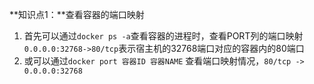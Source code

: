**知识点1：**查看容器的端口映射

1. 首先可以通过`docker ps -a`查看容器的进程时，查看PORT列的端口映射`0.0.0.0:32768->80/tcp`表示宿主机的32768端口对应的容器内的80端口
2. 或可以通过`docker port 容器ID 容器NAME` 查看端口映射情况，`80/tcp -> 0.0.0.0:32768`

